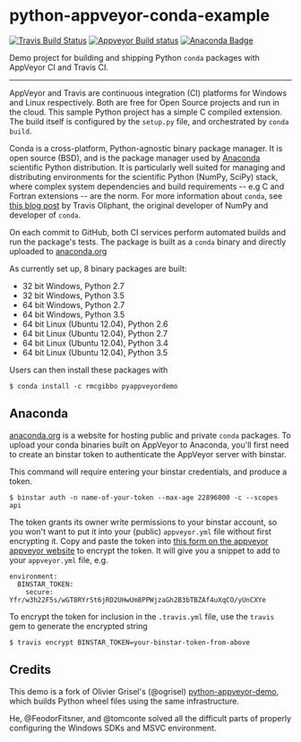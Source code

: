python-appveyor-conda-example
=============================
[![Travis Build Status](https://travis-ci.org/rmcgibbo/python-appveyor-conda-example.png?branch=master)](https://travis-ci.org/rmcgibbo/python-appveyor-conda-example)
[![Appveyor Build status](https://ci.appveyor.com/api/projects/status/ek4ufqupmnpv6ixn)](https://ci.appveyor.com/project/rmcgibbo/python-appveyor-conda-example)
[![Anaconda Badge](https://anaconda.org/rmcgibbo/pyappveyordemo/badges/version.svg)](https://anaconda.org/rmcgibbo/pyappveyordemo)

Demo project for building and shipping Python `conda` packages with AppVeyor CI
and Travis CI.

----------

AppVeyor and Travis are continuous integration (CI) platforms for Windows and Linux
respectively. Both are free for Open Source projects and run in the cloud. This
sample Python project has a simple C compiled extension. The build itself is
configured by the `setup.py` file, and orchestrated by `conda build`.

Conda is a cross-platform, Python-agnostic binary package manager. It is open
source (BSD), and is the package manager used by [Anaconda](http://docs.continuum.io/anaconda/index.html>)
scientific Python distribution. It is particularly well suited for managing
and distributing environments for the scientific Python (NumPy, SciPy) stack,
where complex system dependencies and build requirements -- e.g C and Fortran
extensions -- are the norm. For more information about `conda`, see
[this blog post](http://technicaldiscovery.blogspot.com/2013/12/why-i-promote-conda.html)
by Travis Oliphant, the original developer of NumPy and developer of `conda`.

On each commit to GitHub, both CI services perform automated builds and run the
package's tests. The package is built as a `conda` binary and directly uploaded
to [anaconda.org](https://anaconda.org)

As currently set up, 8 binary packages are built:

 - 32 bit Windows, Python 2.7
 - 32 bit Windows, Python 3.5
 - 64 bit Windows, Python 2.7
 - 64 bit Windows, Python 3.5
 - 64 bit Linux (Ubuntu 12.04), Python 2.6
 - 64 bit Linux (Ubuntu 12.04), Python 2.7
 - 64 bit Linux (Ubuntu 12.04), Python 3.4
 - 64 bit Linux (Ubuntu 12.04), Python 3.5

Users can then install these packages with

```
$ conda install -c rmcgibbo pyappveyordemo
```

Anaconda
-------

[anaconda.org](https://anaconda.org) is a website for hosting public and private `conda`
packages. To upload your conda binaries built on AppVeyor to Anaconda, you'll first
need to create an binstar token to authenticate the AppVeyor server with binstar.

This command will require entering your binstar credentials, and produce a token.

```
$ binstar auth -n name-of-your-token --max-age 22896000 -c --scopes api
```

The token grants its owner write permissions to your binstar account, so you
won't want to put it into your (public) `appveyor.yml` file without first encrypting
it. Copy and paste the token into [this form on the appveyor appveyor website](https://ci.appveyor.com/tools/encrypt)
to  encrypt the token. It will give you a snippet to add to your `appveyor.yml`
file, e.g.

```
environment:
  BINSTAR_TOKEN:
    secure: Yfr/w3h22F5s/wGT8RYrSt6jRD2UHwUm8PPWjzaGh2B3bTBZAf4uXqCO/yUnCXYe
```

To encrypt the token for inclusion in the `.travis.yml` file, use the `travis`
gem to generate the encrypted string

```
$ travis encrypt BINSTAR_TOKEN=your-binstar-token-from-above
```


Credits
-------
This demo is a fork of Olivier Grisel's (@ogrisel) [python-appveyor-demo](https://github.com/ogrisel/python-appveyor-demo),
which builds Python wheel files using the same infrastructure.

He, @FeodorFitsner, and @tomconte solved all the difficult parts of properly
configuring the Windows SDKs and MSVC environment.
